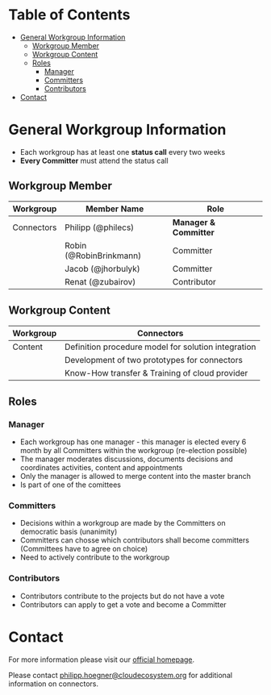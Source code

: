 # Table of Contents
<!-- TOC depthFrom:1 depthTo:6 withLinks:1 updateOnSave:1 orderedList:0 -->

- [General Workgroup Information](#general-workgroup-information)
	- [Workgroup Member](#workgroup-member)
	- [Workgroup Content](#workgroup-content)
	- [Roles](#roles)
		- [Manager](#manager)
		- [Committers](#committers)
		- [Contributors](#contributors)
- [Contact](#contact)

<!-- /TOC -->

# General Workgroup Information
- Each workgroup has at least one **status call** every two weeks
- **Every Committer** must attend the status call

## Workgroup Member

| Workgroup  | Member Name | Role |
| ------------- | ------------- | ------------- |
| Connectors  | Philipp (@philecs)  | **Manager & Committer**  |
|  | Robin (@RobinBrinkmann)   | Committer  |
|  | Jacob (@jhorbulyk) | Committer   |
|  | Renat (@zubairov) | Contributor   |

## Workgroup Content

| Workgroup  | Connectors |
| ------------- | ------------- |
| Content  | Definition procedure model for solution integration |
|  |Development of two prototypes for connectors |
|  | Know-How transfer & Training of cloud provider |

## Roles
### Manager
- Each workgroup has one manager - this manager is elected every 6 month by all Committers within the workgroup (re-election possible)
- The manager moderates discussions, documents decisions and coordinates activities, content and appointments
- Only the manager is allowed to merge content into the master branch
- Is part of one of the comittees

### Committers
- Decisions within a workgroup are made by the Committers on democratic basis (unanimity)
- Committers can chosse which contributors shall become committers (Committees have to agree on choice)
- Need to actively contribute to the workgroup

### Contributors
- Contributors contribute to the projects but do not have a vote
- Contributors can apply to get a vote and become a Committer

# Contact
For more information please visit our [official homepage](http://www.openintegrationhub.de/connect.html).

Please contact philipp.hoegner@cloudecosystem.org for additional information on connectors.
